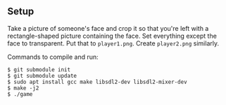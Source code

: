 ## Setup

Take a picture of someone's face and crop it so that you're left with a
rectangle-shaped picture containing the face. Set everything except the
face to transparent. Put that to `player1.png`. Create `player2.png`
similarly.

Commands to compile and run:

```
$ git submodule init
$ git submodule update
$ sudo apt install gcc make libsdl2-dev libsdl2-mixer-dev
$ make -j2
$ ./game
```
